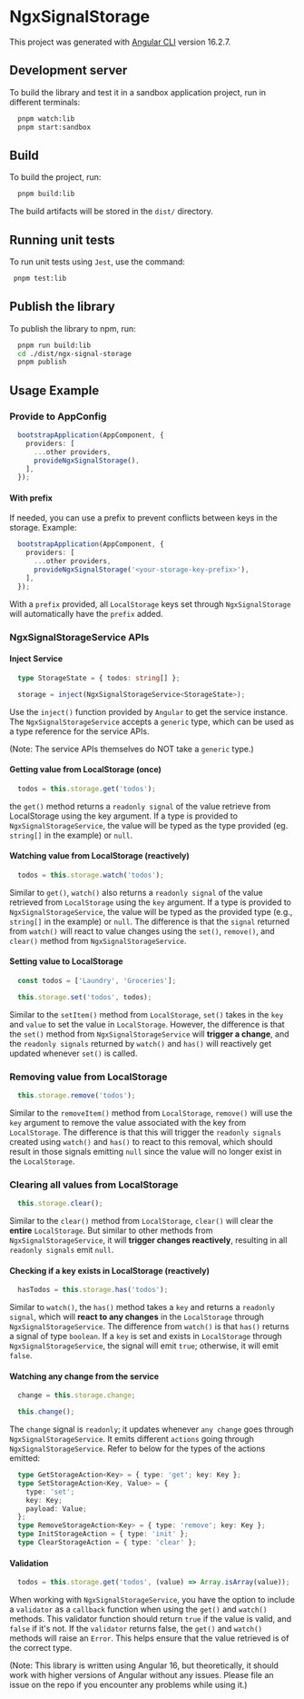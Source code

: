 # NgxSignalStorage

This project was generated with [Angular CLI](https://github.com/angular/angular-cli) version 16.2.7.

## Development server

To build the library and test it in a sandbox application project, run in different terminals:

```bash
  pnpm watch:lib
  pnpm start:sandbox
```

## Build

To build the project, run:

```bash
  pnpm build:lib
```

The build artifacts will be stored in the `dist/` directory.

## Running unit tests

To run unit tests using `Jest`, use the command:

```bash
 pnpm test:lib
```

## Publish the library

To publish the library to npm, run:

```bash
  pnpm run build:lib
  cd ./dist/ngx-signal-storage
  pnpm publish
```

## Usage Example

### Provide to AppConfig

```typescript
  bootstrapApplication(AppComponent, {
    providers: [
      ...other providers,
      provideNgxSignalStorage(),
    ],
  });
```

#### With prefix

If needed, you can use a prefix to prevent conflicts between keys in the storage. Example:

```typescript
  bootstrapApplication(AppComponent, {
    providers: [
      ...other providers,
      provideNgxSignalStorage('<your-storage-key-prefix>'),
    ],
  });
```

With a `prefix` provided, all `LocalStorage` keys set through `NgxSignalStorage` will automatically have the `prefix` added.

### NgxSignalStorageService APIs

#### Inject Service

```typescript
  type StorageState = { todos: string[] };

  storage = inject(NgxSignalStorageService<StorageState>);
```

Use the `inject()` function provided by `Angular` to get the service instance. The `NgxSignalStorageService` accepts a `generic` type, which can be used as a type reference for the service APIs.

(Note: The service APIs themselves do NOT take a `generic` type.)

#### Getting value from LocalStorage (once)

```typescript
  todos = this.storage.get('todos');
```

the `get()` method returns a `readonly signal` of the value retrieve from LocalStorage using the key argument. If a type is provided to `NgxSignalStorageService`, the value will be typed as the type provided (eg. `string[]` in the example) or `null`.

#### Watching value from LocalStorage (reactively)

```typescript
  todos = this.storage.watch('todos');
```

Similar to `get()`, `watch()` also returns a `readonly signal` of the value retrieved from `LocalStorage` using the `key` argument. If a type is provided to `NgxSignalStorageService`, the value will be typed as the provided type (e.g., `string[]` in the example) or `null`. The difference is that the `signal` returned from `watch()` will react to value changes using the `set()`, `remove()`, and `clear()` method from `NgxSignalStorageService`.

#### Setting value to LocalStorage

```typescript
  const todos = ['Laundry', 'Groceries'];

  this.storage.set('todos', todos);
```

Similar to the `setItem()` method from `LocalStorage`, `set()` takes in the `key` and `value` to set the value in `LocalStorage`. However, the difference is that the `set()` method from `NgxSignalStorageService` will **trigger a change**, and the `readonly signals` returned by `watch()` and `has()` will reactively get updated whenever `set()` is called.

### Removing value from LocalStorage

```typescript
  this.storage.remove('todos');
```

Similar to the `removeItem()` method from `LocalStorage`, `remove()` will use the `key` argument to remove the value associated with the key from `LocalStorage`. The difference is that this will trigger the `readonly signals` created using `watch()` and `has()` to react to this removal, which should result in those signals emitting `null` since the value will no longer exist in the `LocalStorage`.

### Clearing all values from LocalStorage

```typescript
  this.storage.clear();
```

Similar to the `clear()` method from `LocalStorage`, `clear()` will clear the **entire** `LocalStorage`. But similar to other methods from `NgxSignalStorageService`, it will **trigger changes reactively**, resulting in all `readonly signals` emit `null`.

#### Checking if a key exists in LocalStorage (reactively)

```typescript
  hasTodos = this.storage.has('todos');
```

Similar to `watch()`, the `has()` method takes a `key` and returns a `readonly signal`, which will **react to any changes** in the `LocalStorage` through `NgxSignalStorageService`. The difference from `watch()` is that `has()` returns a signal of type `boolean`. If a `key` is set and exists in `LocalStorage` through `NgxSignalStorageService`, the signal will emit `true`; otherwise, it will emit `false`.

#### Watching any change from the service

```typescript
  change = this.storage.change;

  this.change();
```

The `change` signal is `readonly`; it updates whenever `any change` goes through `NgxSignalStorageService`. It emits different `actions` going through `NgxSignalStorageService`. Refer to below for the types of the actions emitted:

```typescript
  type GetStorageAction<Key> = { type: 'get'; key: Key };
  type SetStorageAction<Key, Value> = {
    type: 'set';
    key: Key;
    payload: Value;
  };
  type RemoveStorageAction<Key> = { type: 'remove'; key: Key };
  type InitStorageAction = { type: 'init' };
  type ClearStorageAction = { type: 'clear' };
```

#### Validation

```typescript
  todos = this.storage.get('todos', (value) => Array.isArray(value));
```

When working with `NgxSignalStorageService`, you have the option to include a `validator` as a `callback` function when using the `get()` and `watch()` methods. This validator function should return `true` if the value is valid, and `false` if it's not. If the `validator` returns false, the `get()` and `watch()` methods will raise an `Error`. This helps ensure that the value retrieved is of the correct type.

(Note: This library is written using Angular 16, but theoretically, it should work with higher versions of Angular without any issues. Please file an issue on the repo if you encounter any problems while using it.)
